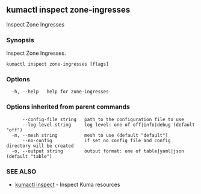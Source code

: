 ## kumactl inspect zone-ingresses

Inspect Zone Ingresses

### Synopsis

Inspect Zone Ingresses.

```
kumactl inspect zone-ingresses [flags]
```

### Options

```
  -h, --help   help for zone-ingresses
```

### Options inherited from parent commands

```
      --config-file string   path to the configuration file to use
      --log-level string     log level: one of off|info|debug (default "off")
  -m, --mesh string          mesh to use (default "default")
      --no-config            if set no config file and config directory will be created
  -o, --output string        output format: one of table|yaml|json (default "table")
```

### SEE ALSO

* [kumactl inspect](kumactl_inspect.md)	 - Inspect Kuma resources

